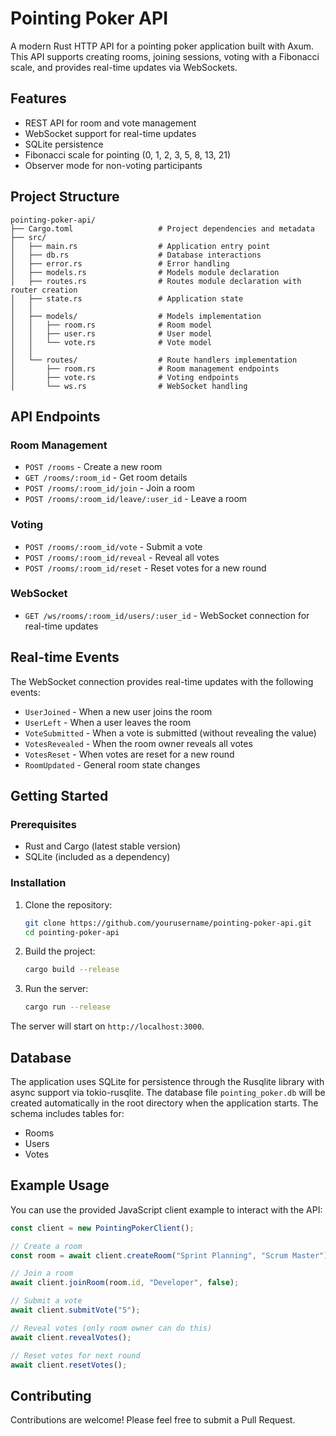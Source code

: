 # Pointing Poker API

A modern Rust HTTP API for a pointing poker application built with Axum. This API supports creating rooms, joining sessions, voting with a Fibonacci scale, and provides real-time updates via WebSockets.

## Features

- REST API for room and vote management
- WebSocket support for real-time updates
- SQLite persistence
- Fibonacci scale for pointing (0, 1, 2, 3, 5, 8, 13, 21)
- Observer mode for non-voting participants

## Project Structure

```
pointing-poker-api/
├── Cargo.toml                   # Project dependencies and metadata
├── src/
│   ├── main.rs                  # Application entry point
│   ├── db.rs                    # Database interactions
│   ├── error.rs                 # Error handling
│   ├── models.rs                # Models module declaration
│   ├── routes.rs                # Routes module declaration with router creation
│   ├── state.rs                 # Application state
│   │
│   ├── models/                  # Models implementation
│   │   ├── room.rs              # Room model
│   │   ├── user.rs              # User model
│   │   └── vote.rs              # Vote model
│   │
│   └── routes/                  # Route handlers implementation
│       ├── room.rs              # Room management endpoints
│       ├── vote.rs              # Voting endpoints
│       └── ws.rs                # WebSocket handling
```

## API Endpoints

### Room Management

- `POST /rooms` - Create a new room
- `GET /rooms/:room_id` - Get room details
- `POST /rooms/:room_id/join` - Join a room
- `POST /rooms/:room_id/leave/:user_id` - Leave a room

### Voting

- `POST /rooms/:room_id/vote` - Submit a vote
- `POST /rooms/:room_id/reveal` - Reveal all votes
- `POST /rooms/:room_id/reset` - Reset votes for a new round

### WebSocket

- `GET /ws/rooms/:room_id/users/:user_id` - WebSocket connection for real-time updates

## Real-time Events

The WebSocket connection provides real-time updates with the following events:

- `UserJoined` - When a new user joins the room
- `UserLeft` - When a user leaves the room
- `VoteSubmitted` - When a vote is submitted (without revealing the value)
- `VotesRevealed` - When the room owner reveals all votes
- `VotesReset` - When votes are reset for a new round
- `RoomUpdated` - General room state changes

## Getting Started

### Prerequisites

- Rust and Cargo (latest stable version)
- SQLite (included as a dependency)

### Installation

1. Clone the repository:

   ```bash
   git clone https://github.com/yourusername/pointing-poker-api.git
   cd pointing-poker-api
   ```

2. Build the project:

   ```bash
   cargo build --release
   ```

3. Run the server:
   ```bash
   cargo run --release
   ```

The server will start on `http://localhost:3000`.

## Database

The application uses SQLite for persistence through the Rusqlite library with async support via tokio-rusqlite. The database file `pointing_poker.db` will be created automatically in the root directory when the application starts. The schema includes tables for:

- Rooms
- Users
- Votes

## Example Usage

You can use the provided JavaScript client example to interact with the API:

```javascript
const client = new PointingPokerClient();

// Create a room
const room = await client.createRoom("Sprint Planning", "Scrum Master");

// Join a room
await client.joinRoom(room.id, "Developer", false);

// Submit a vote
await client.submitVote("5");

// Reveal votes (only room owner can do this)
await client.revealVotes();

// Reset votes for next round
await client.resetVotes();
```

## Contributing

Contributions are welcome! Please feel free to submit a Pull Request.
